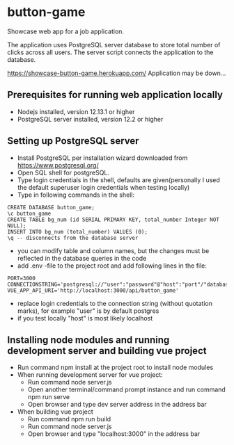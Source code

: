 # button-game

Showcase web app for a job application.

The application uses PostgreSQL server database to store total number of clicks across all users. The server script connects the application to the database.

https://showcase-button-game.herokuapp.com/
Application may be down...

## Prerequisites for running web application locally

- Nodejs installed, version 12.13.1 or higher
- PostgreSQL server installed, version 12.2 or higher

## Setting up PostgreSQL server

- Install PostgreSQL per installation wizard downloaded from https://www.postgresql.org/
- Open SQL shell for postgreSQL.
- Type login credentials in the shell, defaults are given(personally I used the default superuser login credentials when testing locally)
- Type in following commands in the shell:
```
CREATE DATABASE button_game;
\c button_game
CREATE TABLE bg_num (id SERIAL PRIMARY KEY, total_number Integer NOT NULL);
INSERT INTO bg_num (total_number) VALUES (0);
\q -- disconnects from the database server
```
- you can modify table and column names, but the changes must be reflected in the database queries in the code
- add .env -file to the project root and add following lines in the file:
```
PORT=3000
CONNECTIONSTRING='postgresql://"user":"password"@"host":"port"/"database_name"'
VUE_APP_API_URI='http://localhost:3000/api/button_game'
```
- replace login credentials to the connection string (without quotation marks), for example "user" is by default postgres
- if you test locally "host" is most likely localhost

## Installing node modules and running development server and building vue project

- Run command npm install at the project root to install node modules
- When running development server for vue project:
    - Run command node server.js
    - Open another terminal/command prompt instance and run command npm run serve
    - Open browser and type dev server address in the address bar
- When building vue project
    - Run command npm run build
    - Run command node server.js
    - Open browser and type "localhost:3000" in the address bar
